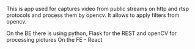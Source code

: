 This is app used for captures video from public streams on http and rtsp protocols and process them by opencv.
It allows to apply filters from opencv.

On the BE there is using python, Flask for the REST and openCV for processing pictures
On the FE - React
